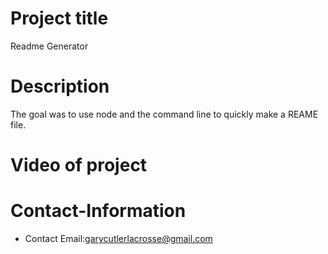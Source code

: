  # Project title
  Readme Generator
  # Description
The goal was to use node and the command line to quickly make a REAME file. 

# Video of project

  # Contact-Information 

  * Contact Email:garycutlerlacrosse@gmail.com